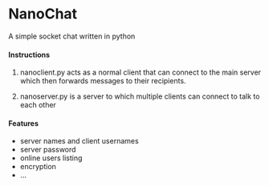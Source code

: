 # NanoChat
A simple socket chat written in python  

#### Instructions

1. nanoclient.py acts as a normal client that can connect to the main server which then forwards messages to their recipients.  
  
2. nanoserver.py is a server to which multiple clients can connect to talk to each other  
  
#### Features
- server names and client usernames
- server password
- online users listing
- encryption
- ...
